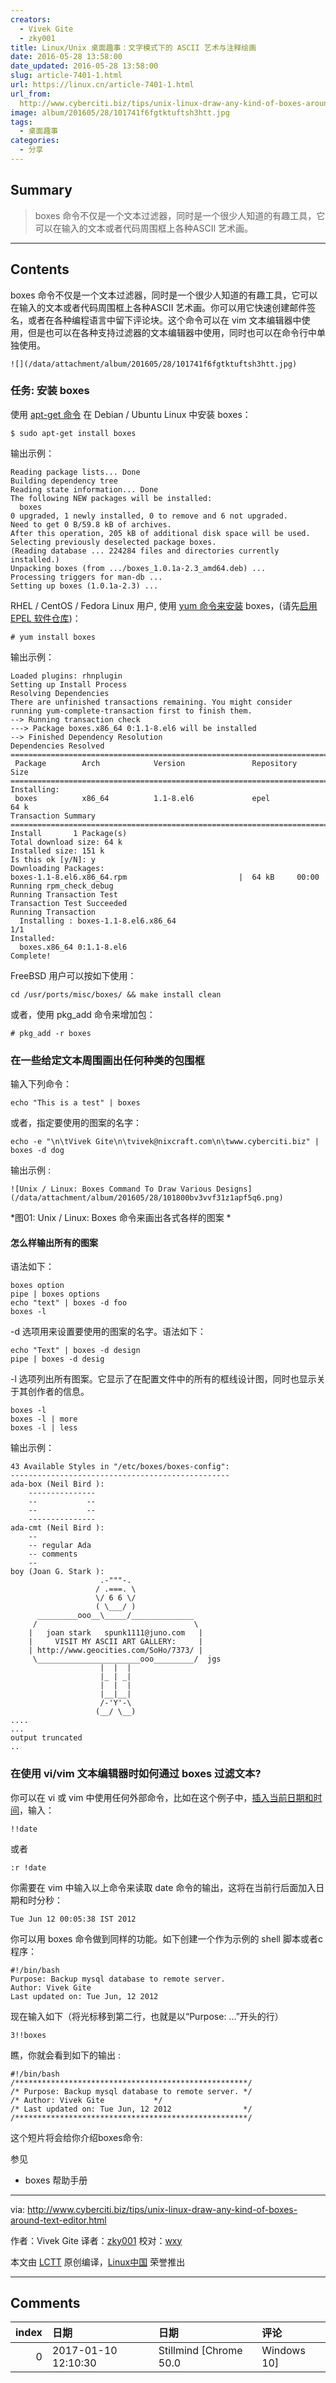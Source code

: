 ```yaml
---
creators:
  - Vivek Gite
  - zky001
title: Linux/Unix 桌面趣事：文字模式下的 ASCII 艺术与注释绘画
date: 2016-05-28 13:58:00
date_updated: 2016-05-28 13:58:00
slug: article-7401-1.html
url: https://linux.cn/article-7401-1.html
url_from: 
  http://www.cyberciti.biz/tips/unix-linux-draw-any-kind-of-boxes-around-text-editor.html
image: album/201605/28/101741f6fgtktuftsh3htt.jpg
tags:
  - 桌面趣事
categories:
  - 分享
---
```


## Summary

> boxes 命令不仅是一个文本过滤器，同时是一个很少人知道的有趣工具，它可以在输入的文本或者代码周围框上各种ASCII 艺术画。

***

<!-- more -->

## Contents

boxes 命令不仅是一个文本过滤器，同时是一个很少人知道的有趣工具，它可以在输入的文本或者代码周围框上各种ASCII 艺术画。你可以用它快速创建邮件签名，或者在各种编程语言中留下评论块。这个命令可以在 vim 文本编辑器中使用，但是也可以在各种支持过滤器的文本编辑器中使用，同时也可以在命令行中单独使用。

`![](/data/attachment/album/201605/28/101741f6fgtktuftsh3htt.jpg)`

### 任务: 安装 boxes

使用 [apt-get 命令](http://www.cyberciti.biz/tips/linux-debian-package-management-cheat-sheet.html) 在 Debian / Ubuntu Linux 中安装 boxes：

```shell
$ sudo apt-get install boxes
```

输出示例：

```shell
Reading package lists... Done
Building dependency tree
Reading state information... Done
The following NEW packages will be installed:
  boxes
0 upgraded, 1 newly installed, 0 to remove and 6 not upgraded.
Need to get 0 B/59.8 kB of archives.
After this operation, 205 kB of additional disk space will be used.
Selecting previously deselected package boxes.
(Reading database ... 224284 files and directories currently installed.)
Unpacking boxes (from .../boxes_1.0.1a-2.3_amd64.deb) ...
Processing triggers for man-db ...
Setting up boxes (1.0.1a-2.3) ...
```

RHEL / CentOS / Fedora Linux 用户, 使用 [yum 命令来安装](http://www.cyberciti.biz/faq/rhel-centos-fedora-linux-yum-command-howto/) boxes，(请先[启用 EPEL 软件仓库](http://www.cyberciti.biz/faq/fedora-sl-centos-redhat6-enable-epel-repo/))：

```shell
# yum install boxes
```

输出示例：

```shell
Loaded plugins: rhnplugin
Setting up Install Process
Resolving Dependencies
There are unfinished transactions remaining. You might consider running yum-complete-transaction first to finish them.
--> Running transaction check
---> Package boxes.x86_64 0:1.1-8.el6 will be installed
--> Finished Dependency Resolution
Dependencies Resolved
==========================================================================
 Package        Arch            Version               Repository     Size
==========================================================================
Installing:
 boxes          x86_64          1.1-8.el6             epel           64 k
Transaction Summary
==========================================================================
Install       1 Package(s)
Total download size: 64 k
Installed size: 151 k
Is this ok [y/N]: y
Downloading Packages:
boxes-1.1-8.el6.x86_64.rpm                         |  64 kB     00:00
Running rpm_check_debug
Running Transaction Test
Transaction Test Succeeded
Running Transaction
  Installing : boxes-1.1-8.el6.x86_64                                 1/1
Installed:
  boxes.x86_64 0:1.1-8.el6
Complete!
```

FreeBSD 用户可以按如下使用：

```shell
cd /usr/ports/misc/boxes/ && make install clean
```

或者，使用 pkg\_add 命令来增加包：

```shell
# pkg_add -r boxes
```

### 在一些给定文本周围画出任何种类的包围框

输入下列命令：

```shell
echo "This is a test" | boxes
```

或者，指定要使用的图案的名字：

```shell
echo -e "\n\tVivek Gite\n\tvivek@nixcraft.com\n\twww.cyberciti.biz" | boxes -d dog
```

输出示例 :

`![Unix / Linux: Boxes Command To Draw Various Designs](/data/attachment/album/201605/28/101800bv3vvf31z1apf5q6.png)`

\*图01: Unix / Linux: Boxes 命令来画出各式各样的图案 \*

#### 怎么样输出所有的图案

语法如下：

```shell
boxes option
pipe | boxes options
echo "text" | boxes -d foo
boxes -l
```

-d 选项用来设置要使用的图案的名字。语法如下：

```shell
echo "Text" | boxes -d design
pipe | boxes -d desig
```

-l 选项列出所有图案。它显示了在配置文件中的所有的框线设计图，同时也显示关于其创作者的信息。

```shell
boxes -l
boxes -l | more
boxes -l | less
```

输出示例：

```shell
43 Available Styles in "/etc/boxes/boxes-config":
-------------------------------------------------
ada-box (Neil Bird ):
    ---------------
    --           --
    --           --
    ---------------
ada-cmt (Neil Bird ):
    --
    -- regular Ada
    -- comments
    --
boy (Joan G. Stark ):
                    .-"""-.
                   / .===. \
                   \/ 6 6 \/
                   ( \___/ )
      _________ooo__\_____/______________
     /                                   \
    |   joan stark   spunk1111@juno.com   |
    |     VISIT MY ASCII ART GALLERY:     |
    | http://www.geocities.com/SoHo/7373/ |
     \_______________________ooo_________/  jgs
                    |  |  |
                    |_ | _|
                    |  |  |
                    |__|__|
                    /-'Y'-\
                   (__/ \__)
....
...
output truncated
..
```

### 在使用 vi/vim 文本编辑器时如何通过 boxes 过滤文本?

你可以在 vi 或 vim 中使用任何外部命令，比如在这个例子中，[插入当前日期和时间](http://www.cyberciti.biz/faq/vim-inserting-current-date-time-under-linux-unix-osx/)，输入：

```shell
!!date
```

或者

```shell
:r !date
```

你需要在 vim 中输入以上命令来读取 date 命令的输出，这将在当前行后面加入日期和时分秒：

```shell
Tue Jun 12 00:05:38 IST 2012
```

你可以用 boxes 命令做到同样的功能。如下创建一个作为示例的 shell 脚本或者c程序：

```shell
#!/bin/bash
Purpose: Backup mysql database to remote server.
Author: Vivek Gite
Last updated on: Tue Jun, 12 2012
```

现在输入如下（将光标移到第二行，也就是以“Purpose: ...”开头的行）

```shell
3!!boxes
```

瞧，你就会看到如下的输出 :

```shell
#!/bin/bash
/****************************************************/
/* Purpose: Backup mysql database to remote server. */
/* Author: Vivek Gite           */
/* Last updated on: Tue Jun, 12 2012                */
/****************************************************/
```

这个短片将会给你介绍boxes命令:

参见

* boxes 帮助手册

---

via: <http://www.cyberciti.biz/tips/unix-linux-draw-any-kind-of-boxes-around-text-editor.html>

作者：Vivek Gite 译者：[zky001](https://github.com/zky001) 校对：[wxy](https://github.com/wxy)

本文由 [LCTT](https://github.com/LCTT/TranslateProject) 原创编译，[Linux中国](https://linux.cn/) 荣誉推出

***

## Comments

|   index | 日期                | 日期                               | 评论               |
|--------:|:--------------------|:-----------------------------------|:-------------------|
|       0 | 2017-01-10 12:10:30 | Stillmind [Chrome 50.0|Windows 10] | 谢谢分享！很好玩！ |
